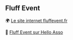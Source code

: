 ## Fluff Event

🌍 [Le site internet fluffevent.fr](https://fluffevent.fr/)

💖 [Fluff Event sur Hello Asso](https://www.helloasso.com/associations/fluff-event)
